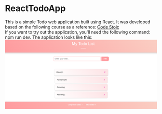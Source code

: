 # ReactTodoApp

This is a simple Todo web application built using React. It was developed based on the following course as a reference: [Code Stoic](https://www.youtube.com/watch?v=MHn66JJH5zs&list=PLSsAz5wf2lkK_ekd0J__44KG6QoXetZza&index=1&ab_channel=CodeStoic)  
If you want to try out the application, you'll need the following command: npm run dev.
The application looks like this:
![Todo image](https://github.com/BoglarkaFarkas/ReactTodoApp/blob/main/images/todo.png)
